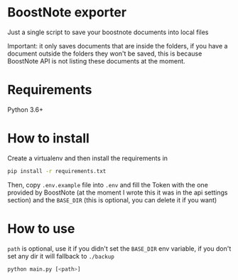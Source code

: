 # BoostNote exporter

Just a single script to save your boostnote documents into local files

  Important: it only saves documents that are inside the folders, if you have a document outside the folders they won't be saved, this is because BoostNote API is not listing these documents at the moment.

# Requirements

  Python 3.6+

# How to install

Create a virtualenv and then install the requirements in

```sh
pip install -r requirements.txt
```

Then, copy `.env.example` file into `.env` and fill the Token with the one provided by BoostNote (at the moment I wrote this it was in the api settings section) and the `BASE_DIR` (this is optional, you can delete it if you want)

# How to use

`path` is optional, use it if you didn't set the `BASE_DIR` env variable, if you don't set any dir it will fallback to `./backup`

```sh
python main.py [<path>]
```

